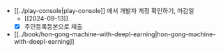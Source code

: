 - [[../play-console|play-console]] 에서 개발자 계정 확인하기, 마감일
  - [[2024-09-13]]
  - [X] 주민등록등본으로 제출
- [[../book/hon-gong-machine-with-deepl-earning|hon-gong-machine-with-deepl-earning]]
